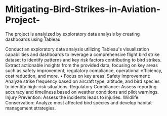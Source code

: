 # Mitigating-Bird-Strikes-in-Aviation-Project-
The project is analyized by exploratory data analysis by creating dashboards using Tableau

Conduct an exploratory data analysis utilizing Tableau's visualization capabilities and dashboards to leverage a comprehensive flight bird strike dataset to identify patterns and key risk factors contributing to bird strikes.
Extract actionable insights from the provided data, focusing on key areas such as safety improvement, regulatory compliance, operational efficiency, cost reduction, and more.
• Focus on key areas:
Safety Improvement: Analyze strike frequency based on aircraft type, altitude, and bird species to identify high-risk situations.
Regulatory Compliance: Assess reporting accuracy and timeliness based on weather conditions and pilot warnings.
Injury Prevention: Assess the incidents leads to injuries.
Wildlife Conservation: Analyze most affected bird species and develop habitat management strategies.
